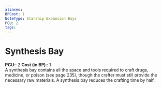 ```yaml
---
aliases: 
BPCost: 1
NoteType: Starship Expansion Bays
PCU: 2
tags: 
---
```


# Synthesis Bay

**PCU**:: 2
**Cost (in BP)**:: 1  
A synthesis bay contains all the space and tools required to craft drugs, medicine, or poison (see page 235), though the crafter must still provide the necessary raw materials. A synthesis bay reduces the crafting time by half.